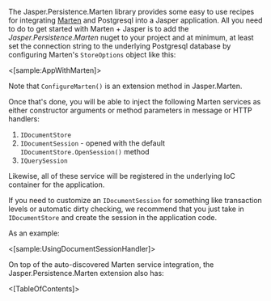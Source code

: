 <!--title:Jasper.Persistence.Marten-->

The Jasper.Persistence.Marten library provides some easy to use recipes for integrating  [Marten](https://jasperfx.github.io/marten) and Postgresql into a Jasper application. All you need to do to get
started with Marten + Jasper is to add the *Jasper.Persistence.Marten* nuget to your project and at minimum,
at least set the connection string to the underlying Postgresql database by configuring
Marten's `StoreOptions` object like this:

<[sample:AppWithMarten]>

Note that `ConfigureMarten()` is an extension method in Jasper.Marten.

Once that's done, you will be able to inject the following Marten services as either constructor
arguments or method parameters in message or HTTP handlers:

1. `IDocumentStore`
1. `IDocumentSession` - opened with the default `IDocumentStore.OpenSession()` method
1. `IQuerySession`

Likewise, all of these service will be registered in the underlying IoC container for the application.

If you need to customize an `IDocumentSession` for something like transaction levels or automatic dirty checking, we recommend that you just take in `IDocumentStore` and create the session in the application code.

As an example:

<[sample:UsingDocumentSessionHandler]>

On top of the auto-discovered Marten service integration, the Jasper.Persistence.Marten extension also has:

<[TableOfContents]>